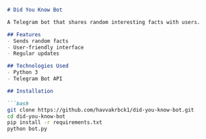 ```markdown
# Did You Know Bot

A Telegram bot that shares random interesting facts with users.

## Features
- Sends random facts
- User-friendly interface
- Regular updates

## Technologies Used
- Python 3
- Telegram Bot API

## Installation

```bash
git clone https://github.com/havvakrbck1/did-you-know-bot.git
cd did-you-know-bot
pip install -r requirements.txt
python bot.py
